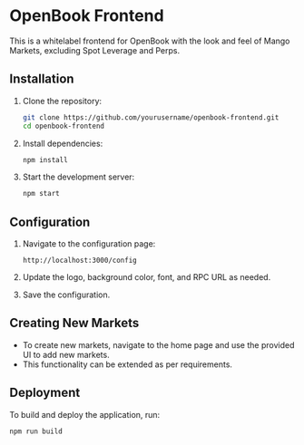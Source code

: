 # OpenBook Frontend

This is a whitelabel frontend for OpenBook with the look and feel of Mango Markets, excluding Spot Leverage and Perps. 

## Installation

1. Clone the repository:
    ```bash
    git clone https://github.com/yourusername/openbook-frontend.git
    cd openbook-frontend
    ```

2. Install dependencies:
    ```bash
    npm install
    ```

3. Start the development server:
    ```bash
    npm start
    ```

## Configuration

1. Navigate to the configuration page:
    ```url
    http://localhost:3000/config
    ```

2. Update the logo, background color, font, and RPC URL as needed.
3. Save the configuration.

## Creating New Markets

- To create new markets, navigate to the home page and use the provided UI to add new markets.
- This functionality can be extended as per requirements.

## Deployment

To build and deploy the application, run:
```bash
npm run build
